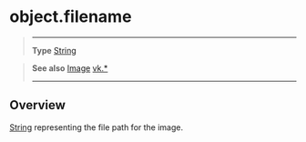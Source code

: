 # object.filename

> --------------------- ------------------------------------------------------------------------------------------
> __Type__              [String](https://docs.coronalabs.com/api/type/String.html)

> __See also__          [Image](/plugin/vk/type/Image/index.md)
>						[vk.*](/plugin/vk/index.md)
> --------------------- ------------------------------------------------------------------------------------------

## Overview

[String](https://docs.coronalabs.com/api/type/String.html) representing the file path for the image.
